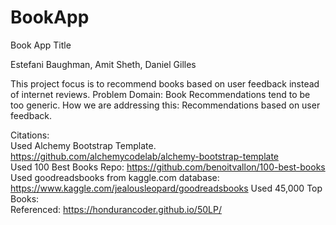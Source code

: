 # BookApp

Book App Title 

Estefani Baughman, Amit Sheth, Daniel Gilles 

This project focus is to recommend books based on user feedback instead of internet reviews. 
Problem Domain: Book Recommendations tend to be too generic. 
How we are addressing this: Recommendations based on user feedback. 
</br>

Citations: </br>
Used Alchemy Bootstrap Template. https://github.com/alchemycodelab/alchemy-bootstrap-template </br>
Used 100 Best Books Repo: https://github.com/benoitvallon/100-best-books </br>
Used goodreadsbooks from kaggle.com database: https://www.kaggle.com/jealousleopard/goodreadsbooks
Used 45,000 Top Books: </br>
Referenced: https://hondurancoder.github.io/50LP/

